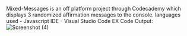 Mixed-Messages is an off platform project through Codecademy which displays 3 randomized affirmation messages to the console. 
languages used - Javascript
IDE - Visual Studio Code
EX Code Output: 
![Screenshot (4)](https://user-images.githubusercontent.com/88742030/152630308-4775ee19-a3f5-439f-adee-c2732896d34f.png)
